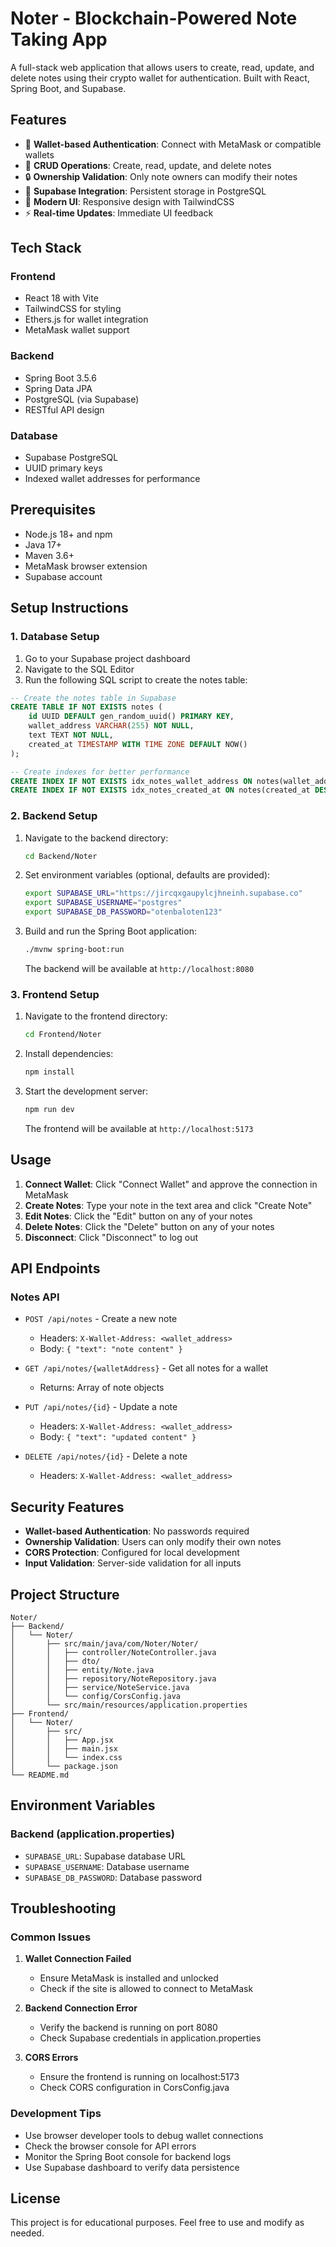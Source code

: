 # Noter - Blockchain-Powered Note Taking App

A full-stack web application that allows users to create, read, update, and delete notes using their crypto wallet for authentication. Built with React, Spring Boot, and Supabase.

## Features

- 🔐 **Wallet-based Authentication**: Connect with MetaMask or compatible wallets
- 📝 **CRUD Operations**: Create, read, update, and delete notes
- 🔒 **Ownership Validation**: Only note owners can modify their notes
- 💾 **Supabase Integration**: Persistent storage in PostgreSQL
- 🎨 **Modern UI**: Responsive design with TailwindCSS
- ⚡ **Real-time Updates**: Immediate UI feedback

## Tech Stack

### Frontend
- React 18 with Vite
- TailwindCSS for styling
- Ethers.js for wallet integration
- MetaMask wallet support

### Backend
- Spring Boot 3.5.6
- Spring Data JPA
- PostgreSQL (via Supabase)
- RESTful API design

### Database
- Supabase PostgreSQL
- UUID primary keys
- Indexed wallet addresses for performance

## Prerequisites

- Node.js 18+ and npm
- Java 17+
- Maven 3.6+
- MetaMask browser extension
- Supabase account

## Setup Instructions

### 1. Database Setup

1. Go to your Supabase project dashboard
2. Navigate to the SQL Editor
3. Run the following SQL script to create the notes table:

```sql
-- Create the notes table in Supabase
CREATE TABLE IF NOT EXISTS notes (
    id UUID DEFAULT gen_random_uuid() PRIMARY KEY,
    wallet_address VARCHAR(255) NOT NULL,
    text TEXT NOT NULL,
    created_at TIMESTAMP WITH TIME ZONE DEFAULT NOW()
);

-- Create indexes for better performance
CREATE INDEX IF NOT EXISTS idx_notes_wallet_address ON notes(wallet_address);
CREATE INDEX IF NOT EXISTS idx_notes_created_at ON notes(created_at DESC);
```

### 2. Backend Setup

1. Navigate to the backend directory:
   ```bash
   cd Backend/Noter
   ```

2. Set environment variables (optional, defaults are provided):
   ```bash
   export SUPABASE_URL="https://jircqxgaupylcjhneinh.supabase.co"
   export SUPABASE_USERNAME="postgres"
   export SUPABASE_DB_PASSWORD="otenbaloten123"
   ```

3. Build and run the Spring Boot application:
   ```bash
   ./mvnw spring-boot:run
   ```

   The backend will be available at `http://localhost:8080`

### 3. Frontend Setup

1. Navigate to the frontend directory:
   ```bash
   cd Frontend/Noter
   ```

2. Install dependencies:
   ```bash
   npm install
   ```

3. Start the development server:
   ```bash
   npm run dev
   ```

   The frontend will be available at `http://localhost:5173`

## Usage

1. **Connect Wallet**: Click "Connect Wallet" and approve the connection in MetaMask
2. **Create Notes**: Type your note in the text area and click "Create Note"
3. **Edit Notes**: Click the "Edit" button on any of your notes
4. **Delete Notes**: Click the "Delete" button on any of your notes
5. **Disconnect**: Click "Disconnect" to log out

## API Endpoints

### Notes API

- `POST /api/notes` - Create a new note
  - Headers: `X-Wallet-Address: <wallet_address>`
  - Body: `{ "text": "note content" }`

- `GET /api/notes/{walletAddress}` - Get all notes for a wallet
  - Returns: Array of note objects

- `PUT /api/notes/{id}` - Update a note
  - Headers: `X-Wallet-Address: <wallet_address>`
  - Body: `{ "text": "updated content" }`

- `DELETE /api/notes/{id}` - Delete a note
  - Headers: `X-Wallet-Address: <wallet_address>`

## Security Features

- **Wallet-based Authentication**: No passwords required
- **Ownership Validation**: Users can only modify their own notes
- **CORS Protection**: Configured for local development
- **Input Validation**: Server-side validation for all inputs

## Project Structure

```
Noter/
├── Backend/
│   └── Noter/
│       ├── src/main/java/com/Noter/Noter/
│       │   ├── controller/NoteController.java
│       │   ├── dto/
│       │   ├── entity/Note.java
│       │   ├── repository/NoteRepository.java
│       │   ├── service/NoteService.java
│       │   └── config/CorsConfig.java
│       └── src/main/resources/application.properties
├── Frontend/
│   └── Noter/
│       ├── src/
│       │   ├── App.jsx
│       │   ├── main.jsx
│       │   └── index.css
│       └── package.json
└── README.md
```

## Environment Variables

### Backend (application.properties)
- `SUPABASE_URL`: Supabase database URL
- `SUPABASE_USERNAME`: Database username
- `SUPABASE_DB_PASSWORD`: Database password

## Troubleshooting

### Common Issues

1. **Wallet Connection Failed**
   - Ensure MetaMask is installed and unlocked
   - Check if the site is allowed to connect to MetaMask

2. **Backend Connection Error**
   - Verify the backend is running on port 8080
   - Check Supabase credentials in application.properties

3. **CORS Errors**
   - Ensure the frontend is running on localhost:5173
   - Check CORS configuration in CorsConfig.java

### Development Tips

- Use browser developer tools to debug wallet connections
- Check the browser console for API errors
- Monitor the Spring Boot console for backend logs
- Use Supabase dashboard to verify data persistence

## License

This project is for educational purposes. Feel free to use and modify as needed.